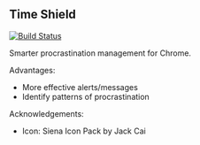 ## Time Shield

[![Build Status](https://travis-ci.org/twschiller/time-shield.svg?branch=master)](https://travis-ci.org/twschiller/time-shield)

Smarter procrastination management for Chrome.

Advantages:
* More effective alerts/messages
* Identify patterns of procrastination

Acknowledgements:
* Icon: Siena Icon Pack by Jack Cai

